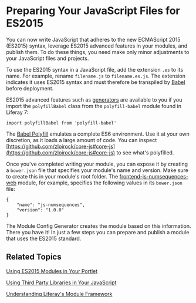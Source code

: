 # Preparing Your JavaScript Files for ES2015 [](id=preparing-your-javascript-files-for-es2015)

You can now write JavaScript that adheres to the new ECMAScript 2015 (ES2015)
syntax, leverage ES2015 advanced features in your modules, and publish them. To
do these things, you need make only minor adjustments to your JavaScript files 
and projects. 

To use the ES2015 syntax in a JavaScript file, add the extension `.es` to its
name. For example, rename `filename.js` to `filename.es.js`. The extension
indicates it uses ES2015 syntax and must therefore be transpiled by
[Babel](https://babeljs.io/) before deployment. 

ES2015 advanced features such as
[generators](https://babeljs.io/docs/learn-es2015/#generators) are available to
you if you import the `polyfillBabel` class from the `polyfill-babel` module
found in Liferay 7: 

    import polyfillBabel from 'polyfill-babel'

The [Babel Polyfill](http://babeljs.io/docs/usage/polyfill/) emulates a complete
ES6 environment. Use it at your own discretion, as it loads a large amount of
code. You can inspect
[https://github.com/zloirock/core-js#core-js](https://github.com/zloirock/core-js#core-js)
to see what's polyfilled. 

Once you've completed writing your module, you can expose it by creating a
`bower.json` file that specifies your module's name and version. Make sure to
create this in your module's root folder. The
[frontend-js-numsequences-web]( https://github.com/liferay/liferay-docs/tree/master/develop/tutorials/code/liferay-plugins-sdk-7.0.0/portlets/frontend-js-numsequences-web)
module, for example, specifies the following values in its `bower.json` file: 

    {
        "name": "js-numsequences",
        "version": "1.0.0"
    }

The Module Config Generator creates the module based on this information. There 
you have it! In just a few steps you can prepare and publish a module that uses
the ES2015 standard. 

## Related Topics

[Using ES2015 Modules in Your Portlet](/develop/tutorials/-/knowledge_base/7-0/using-es2015-modules-in-your-portlet)

[Using Third Party Libraries in Your JavaScript](/develop/tutorials/-/knowledge_base/7-0/using-third-party-libraries-in-your-javascript)

[Understanding Liferay's Module Framework](/develop/tutorials/-/knowledge_base/7-0/understanding-liferays-module-framework)
